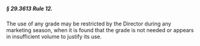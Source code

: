 ##### § 29.3613 Rule 12. #####

The use of any grade may be restricted by the Director during any marketing season, when it is found that the grade is not needed or appears in insufficient volume to justify its use.